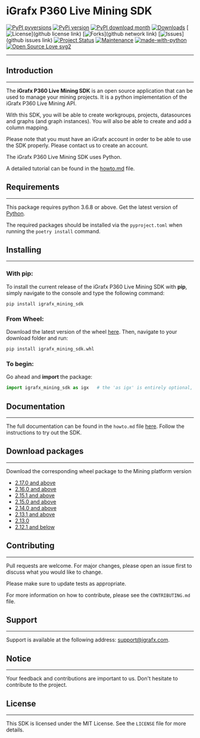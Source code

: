 

# iGrafx P360 Live Mining SDK


[![PyPI pyversions](https://img.shields.io/pypi/pyversions/ansicolortags.svg)](https://pypi.python.org/pypi/ansicolortags/)
[![PyPi version](https://badgen.net/pypi/v/pip/)](https://pypi.org/project/pip)
[![PyPI download month](https://img.shields.io/pypi/dm/ansicolortags.svg)](https://pypi.python.org/pypi/ansicolortags/)
[![Downloads](https://img.shields.io/github/downloads/{username}/{repo-name}/total.svg)](https://pepy.tech/project/relevantpackage)
[![License](https://img.shields.io/badge/license-MIT-green.svg)](github license link)
[![Forks](https://img.shields.io/github/forks/{username}/{repo-name}.svg)](github network link)
[![Issues](https://img.shields.io/github/issues/{username}/{repo-name}.svg)](github issues link)
[![Project Status](http://www.repostatus.org/badges/latest/active.svg)](http://www.repostatus.org/#active)
[![Maintenance](https://img.shields.io/badge/Maintained%3F-yes-green.svg)](https://GitHub.com/Naereen/StrapDown.js/graphs/commit-activity)
[![made-with-python](https://img.shields.io/badge/Made%20with-Python-1f425f.svg)](https://www.python.org/)
[![Open Source Love svg2](https://badges.frapsoft.com/os/v2/open-source.svg?v=103)](https://github.com/ellerbrock/open-source-badges/)

***

## Introduction
***
The **iGrafx P360 Live Mining SDK** is an open source application that can be used to manage your mining projects.
It is a python implementation of the iGrafx P360 Live Mining API.

With this SDK, you will be able to create workgroups, projects, datasources and graphs (and graph instances). You will also be able to create and 
add a column mapping.

Please note that you must have an iGrafx account in order to be able to use the SDK properly. Please contact us to create an account.

The iGrafx P360 Live Mining SDK uses Python.

A detailed tutorial can be found in the [howto.md]() file.


## Requirements
***

This package requires python 3.6.8 or above. Get the latest version of [Python](https://www.python.org/).

The required packages should be installed via the ```pyproject.toml``` when running the  ```poetry install``` command. 

## Installing
***
### With pip:
To install the current release of the iGrafx P360 Live Mining SDK with **pip**, simply navigate to the console and type the following command: 
````shell
pip install igrafx_mining_sdk
````

### From Wheel:

Download the latest version of the wheel [here](https://gitlab.com/igrafx/logpickr/logpickr-sdk). Then, navigate to your download folder and run: 
```shell
pip install igrafx_mining_sdk.whl
```
### To begin:
Go ahead and **import** the package:
```python
import igrafx_mining_sdk as igx   # the 'as igx' is entirely optional, but it will make the rest of our code much more readable
```

## Documentation
***
The full documentation can be found in the ```howto.md``` file [here](https://github.com/igrafx/).
Follow the instructions to try out the SDK.

## Download packages
***
Download the corresponding wheel package to the Mining platform version
* [2.17.0 and above](https://gitlab.com/igrafx/logpickr/logpickr-sdk/-/jobs/artifacts/2.17.0/download?job=build_wheel)
* [2.16.0 and above](https://gitlab.com/igrafx/logpickr/logpickr-sdk/-/jobs/artifacts/2.16.0/download?job=build_wheel)
* [2.15.1 and above](https://gitlab.com/igrafx/logpickr/logpickr-sdk/-/jobs/artifacts/2.15.1/download?job=build_wheel)
* [2.15.0 and above](https://gitlab.com/igrafx/logpickr/logpickr-sdk/-/jobs/artifacts/2.15.0/download?job=build_wheel)
* [2.14.0 and above](https://gitlab.com/igrafx/logpickr/logpickr-sdk/-/jobs/artifacts/2.14.0/download?job=build_wheel)
* [2.13.1 and above](https://gitlab.com/igrafx/logpickr/logpickr-sdk/-/jobs/artifacts/2.13.1/download?job=build_wheel)
* [2.13.0](https://gitlab.com/igrafx/logpickr/logpickr-sdk/-/jobs/artifacts/2.13.0/download?job=build_wheel)
* [2.12.1 and below](https://gitlab.com/igrafx/logpickr/logpickr-sdk/-/jobs/artifacts/2.12.1/download?job=build_wheel)

## Contributing
***
Pull requests are welcome. For major changes, please open an issue first to discuss what you would like to change.

Please make sure to update tests as appropriate.

For more information on how to contribute, please see the ````CONTRIBUTING.md```` file.

## Support
***
Support is available at the following address: [support@igrafx.com](mailto:support@igrafx.com).

## Notice
***
Your feedback and contributions are important to us. Don't hesitate to contribute to the project.

## License
***
This SDK is licensed under the MIT License. See the ````LICENSE```` file for more details.